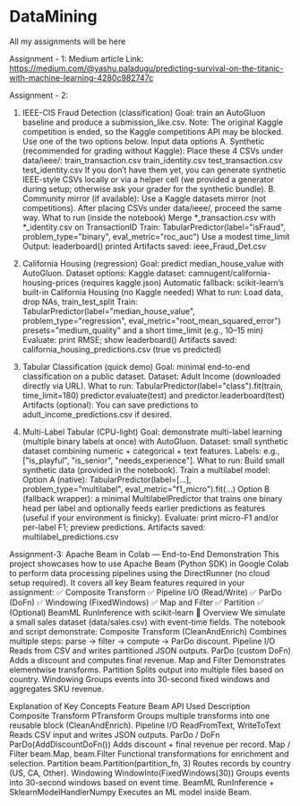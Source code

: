 # DataMining
All my assignments will be here

Assignment - 1: Medium article Link: https://medium.com/@yashu.paladugu/predicting-survival-on-the-titanic-with-machine-learning-4280c982747c

Assignment - 2:
01) IEEE-CIS Fraud Detection (classification)
Goal: train an AutoGluon baseline and produce a submission_like.csv.
Note: The original Kaggle competition is ended, so the Kaggle competitions API may be blocked. Use one of the two options below.
Input data options
A. Synthetic (recommended for grading without Kaggle):
Place these 4 CSVs under data/ieee/:
train_transaction.csv
train_identity.csv
test_transaction.csv
test_identity.csv
If you don’t have them yet, you can generate synthetic IEEE-style CSVs locally or via a helper cell (we provided a generator during setup; otherwise ask your grader for the synthetic bundle).
B. Community mirror (if available):
Use a Kaggle datasets mirror (not competitions). After placing CSVs under data/ieee/, proceed the same way.
What to run (inside the notebook)
Merge *_transaction.csv with *_identity.csv on TransactionID
Train:
TabularPredictor(label="isFraud", problem_type="binary", eval_metric="roc_auc")
Use a modest time_limit 
Output:
leaderboard() printed
Artifacts saved: ieee_Fraud_Det.csv

02) California Housing (regression)
Goal: predict median_house_value with AutoGluon.
Dataset options:
Kaggle dataset: camnugent/california-housing-prices (requires kaggle.json)
Automatic fallback: scikit-learn’s built-in California Housing (no Kaggle needed)
What to run:
Load data, drop NAs, train_test_split
Train:
TabularPredictor(label="median_house_value", problem_type="regression", eval_metric="root_mean_squared_error")
presets="medium_quality" and a short time_limit (e.g., 10–15 min)
Evaluate: print RMSE; show leaderboard()
Artifacts saved:
california_housing_predictions.csv (true vs predicted)

03) Tabular Classification (quick demo)
Goal: minimal end-to-end classification on a public dataset.
Dataset: Adult Income (downloaded directly via URL).
What to run:
TabularPredictor(label="class").fit(train, time_limit=180)
predictor.evaluate(test) and predictor.leaderboard(test)
Artifacts (optional):
You can save predictions to adult_income_predictions.csv if desired.

04) Multi-Label Tabular (CPU-light)
Goal: demonstrate multi-label learning (multiple binary labels at once) with AutoGluon.
Dataset: small synthetic dataset combining numeric + categorical + text features.
Labels: e.g., ["is_playful", "is_senior", "needs_experience"].
What to run:
Build small synthetic data (provided in the notebook).
Train a multilabel model:
Option A (native): TabularPredictor(label=[...], problem_type="multilabel", eval_metric="f1_micro").fit(...)
Option B (fallback wrapper): a minimal MultilabelPredictor that trains one binary head per label and optionally feeds earlier predictions as features (useful if your environment is finicky).
Evaluate: print micro-F1 and/or per-label F1; preview predictions.
Artifacts saved:
multilabel_predictions.csv

Assignment-3:
Apache Beam in Colab — End-to-End Demonstration
This project showcases how to use Apache Beam (Python SDK) in Google Colab to perform data processing pipelines using the DirectRunner (no cloud setup required).
It covers all key Beam features required in your assignment:
✅ Composite Transform
✅ Pipeline I/O (Read/Write)
✅ ParDo (DoFn)
✅ Windowing (FixedWindows)
✅ Map and Filter
✅ Partition
✅ (Optional) BeamML RunInference with scikit-learn
📘 Overview
We simulate a small sales dataset (data/sales.csv) with event-time fields.
The notebook and script demonstrate:
Composite Transform (CleanAndEnrich)
Combines multiple steps: parse → filter → compute → ParDo discount.
Pipeline I/O
Reads from CSV and writes partitioned JSON outputs.
ParDo (custom DoFn)
Adds a discount and computes final revenue.
Map and Filter
Demonstrates elementwise transforms.
Partition
Splits output into multiple files based on country.
Windowing
Groups events into 30-second fixed windows and aggregates SKU revenue.

Explanation of Key Concepts
Feature	Beam API Used	Description
Composite Transform	PTransform	Groups multiple transforms into one reusable block (CleanAndEnrich).
Pipeline I/O	ReadFromText, WriteToText	Reads CSV input and writes JSON outputs.
ParDo / DoFn	ParDo(AddDiscountDoFn())	Adds discount + final revenue per record.
Map / Filter	beam.Map, beam.Filter	Functional transformations for enrichment and selection.
Partition	beam.Partition(partition_fn, 3)	Routes records by country (US, CA, Other).
Windowing	WindowInto(FixedWindows(30))	Groups events into 30-second windows based on event time.
BeamML	RunInference + SklearnModelHandlerNumpy	Executes an ML model inside Beam.